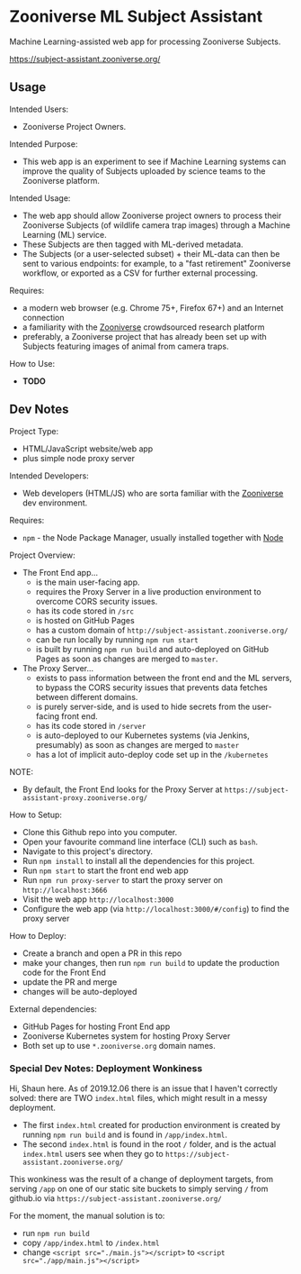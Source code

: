 # Zooniverse ML Subject Assistant

Machine Learning-assisted web app for processing Zooniverse Subjects.

https://subject-assistant.zooniverse.org/

## Usage

Intended Users:
- Zooniverse Project Owners.

Intended Purpose:
- This web app is an experiment to see if Machine Learning systems can improve
  the quality of Subjects uploaded by science teams to the Zooniverse platform.

Intended Usage:
- The web app should allow Zooniverse project owners to process their
  Zooniverse Subjects (of wildlife camera trap images) through a Machine
  Learning (ML) service.
- These Subjects are then tagged with ML-derived metadata.
- The Subjects (or a user-selected subset) + their ML-data can then be sent to
  various endpoints: for example, to a "fast retirement" Zooniverse workflow,
  or exported as a CSV for further external processing.

Requires:
- a modern web browser (e.g. Chrome 75+, Firefox 67+) and an Internet connection
- a familiarity with the [Zooniverse](https://www.zooniverse.org) crowdsourced
  research platform
- preferably, a Zooniverse project that has already been set up with Subjects
  featuring images of animal from camera traps.

How to Use:
- **TODO**

## Dev Notes

Project Type:
- HTML/JavaScript website/web app
- plus simple node proxy server

Intended Developers:
- Web developers (HTML/JS) who are sorta familiar with the [Zooniverse](https://github.com/zooniverse/)
  dev environment.

Requires: 
- `npm` - the Node Package Manager, usually installed together with [Node](https://nodejs.org/)

Project Overview:
- The Front End app...
  - is the main user-facing app.
  - requires the Proxy Server in a live production environment to overcome CORS security issues.
  - has its code stored in `/src`
  - is hosted on GitHub Pages
  - has a custom domain of `http://subject-assistant.zooniverse.org/`
  - can be run locally by running `npm run start`
  - is built by running `npm run build` and auto-deployed on GitHub Pages as soon as changes are merged to `master`.
- The Proxy Server...
  - exists to pass information between the front end and the ML servers, to bypass the CORS security issues that prevents data fetches between different domains. 
  - is purely server-side, and is used to hide secrets from the user-facing front end.
  - has its code stored in `/server`
  - is auto-deployed to our Kubernetes systems (via Jenkins, presumably) as soon as changes are merged to `master`
  - has a lot of implicit auto-deploy code set up in the `/kubernetes`

NOTE:
- By default, the Front End looks for the Proxy Server at `https://subject-assistant-proxy.zooniverse.org/`

How to Setup:
- Clone this Github repo into you computer.
- Open your favourite command line interface (CLI) such as `bash`.
- Navigate to this project's directory.
- Run `npm install` to install all the dependencies for this project.
- Run `npm start` to start the front end web app
- Run `npm run proxy-server` to start the proxy server on `http://localhost:3666`
- Visit the web app `http://localhost:3000`
- Configure the web app (via `http://localhost:3000/#/config`) to find the proxy server

How to Deploy:
- Create a branch and open a PR in this repo
- make your changes, then run `npm run build` to update the production code for the Front End
- update the PR and merge
- changes will be auto-deployed

External dependencies:
- GitHub Pages for hosting Front End app
- Zooniverse Kubernetes system for hosting Proxy Server
- Both set up to use `*.zooniverse.org` domain names.

### Special Dev Notes: Deployment Wonkiness

Hi, Shaun here. As of 2019.12.06 there is an issue that I haven't correctly solved: there are TWO `index.html` files, which might result in a messy deployment.

- The first `index.html` created for production environment is created by running `npm run build` and is found in `/app/index.html`.
- The second `index.html` is found in the root `/` folder, and is the actual `index.html` users see when they go to `https://subject-assistant.zooniverse.org/`

This wonkiness was the result of a change of deployment targets, from serving `/app` on one of our static site buckets to simply serving `/` from github.io via `https://subject-assistant.zooniverse.org/`

For the moment, the manual solution is to:
- run `npm run build`
- copy `/app/index.html` to `/index.html`
- change `<script src="./main.js"></script>` to `<script src="./app/main.js"></script>`
